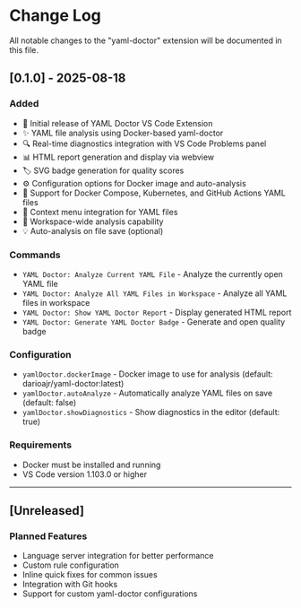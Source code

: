 # Change Log

All notable changes to the "yaml-doctor" extension will be documented in this file.

## [0.1.0] - 2025-08-18

### Added
- 🎉 Initial release of YAML Doctor VS Code Extension
- ✨ YAML file analysis using Docker-based yaml-doctor
- 🔍 Real-time diagnostics integration with VS Code Problems panel
- 📊 HTML report generation and display via webview
- 🏷️ SVG badge generation for quality scores
- ⚙️ Configuration options for Docker image and auto-analysis
- 🎯 Support for Docker Compose, Kubernetes, and GitHub Actions YAML files
- 📝 Context menu integration for YAML files
- 🔄 Workspace-wide analysis capability
- 💡 Auto-analysis on file save (optional)

### Commands
- `YAML Doctor: Analyze Current YAML File` - Analyze the currently open YAML file
- `YAML Doctor: Analyze All YAML Files in Workspace` - Analyze all YAML files in workspace
- `YAML Doctor: Show YAML Doctor Report` - Display generated HTML report
- `YAML Doctor: Generate YAML Doctor Badge` - Generate and open quality badge

### Configuration
- `yamlDoctor.dockerImage` - Docker image to use for analysis (default: darioajr/yaml-doctor:latest)
- `yamlDoctor.autoAnalyze` - Automatically analyze YAML files on save (default: false)
- `yamlDoctor.showDiagnostics` - Show diagnostics in the editor (default: true)

### Requirements
- Docker must be installed and running
- VS Code version 1.103.0 or higher

---

## [Unreleased]

### Planned Features
- Language server integration for better performance
- Custom rule configuration
- Inline quick fixes for common issues
- Integration with Git hooks
- Support for custom yaml-doctor configurations